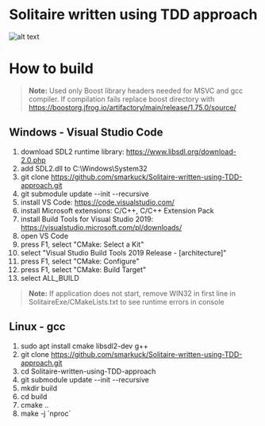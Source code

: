 # Solitaire written using TDD approach
![alt text](https://github.com/smarkuck/Solitaire-written-using-TDD-approach/blob/master/solitaire.png?raw=true)

# How to build
> **Note:** Used only Boost library headers needed for MSVC and gcc compiler. If compilation fails replace boost directory with https://boostorg.jfrog.io/artifactory/main/release/1.75.0/source/

## Windows - Visual Studio Code
1. download SDL2 runtime library: https://www.libsdl.org/download-2.0.php
2. add SDL2.dll to C:\Windows\System32
3. git clone https://github.com/smarkuck/Solitaire-written-using-TDD-approach.git
4. git submodule update --init --recursive
5. install VS Code: https://code.visualstudio.com/
6. install Microsoft extensions: C/C++, C/C++ Extension Pack
7. install Build Tools for Visual Studio 2019: https://visualstudio.microsoft.com/pl/downloads/
8. open VS Code
9. press F1, select "CMake: Select a Kit"
10. select "Visual Studio Build Tools 2019 Release - [architecture]"
11. press F1, select "CMake: Configure"
12. press F1, select "CMake: Build Target"
13. select ALL_BUILD
> **Note:** If application does not start, remove WIN32 in first line in SolitaireExe/CMakeLists.txt to see runtime errors in console

## Linux - gcc
1. sudo apt install cmake libsdl2-dev g++
2. git clone https://github.com/smarkuck/Solitaire-written-using-TDD-approach.git
3. cd Solitaire-written-using-TDD-approach
4. git submodule update --init --recursive
5. mkdir build
6. cd build
7. cmake ..
8. make -j \`nproc\`
